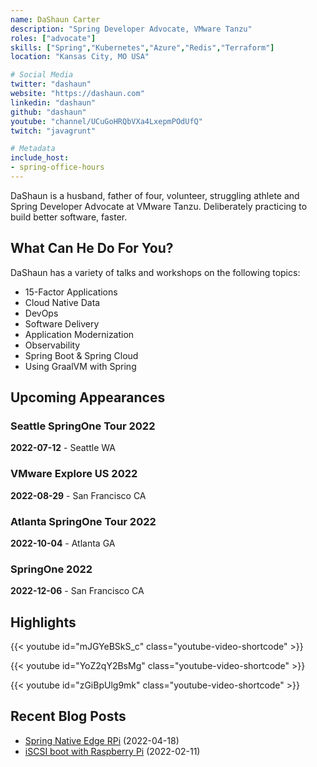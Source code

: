 ```yaml
---
name: DaShaun Carter
description: "Spring Developer Advocate, VMware Tanzu"
roles: ["advocate"]
skills: ["Spring","Kubernetes","Azure","Redis","Terraform"]
location: "Kansas City, MO USA"

# Social Media 
twitter: "dashaun"
website: "https://dashaun.com"
linkedin: "dashaun"
github: "dashaun"
youtube: "channel/UCuGoHRQbVXa4LxepmPOdUfQ"
twitch: "javagrunt"

# Metadata
include_host:
- spring-office-hours
---
```


DaShaun is a husband, father of four, volunteer, struggling athlete and Spring Developer Advocate at VMware Tanzu. Deliberately practicing to build better software, faster.

<!--more-->

## What Can He Do For You?

DaShaun has a variety of talks and workshops on the following topics:

- 15-Factor Applications
- Cloud Native Data
- DevOps
- Software Delivery
- Application Modernization
- Observability
- Spring Boot & Spring Cloud
- Using GraalVM with Spring

## Upcoming Appearances

### Seattle SpringOne Tour 2022
**2022-07-12** - Seattle WA

### VMware Explore US 2022
**2022-08-29** - San Francisco CA

### Atlanta SpringOne Tour 2022
**2022-10-04** - Atlanta GA

### SpringOne 2022
**2022-12-06** - San Francisco CA

## Highlights

{{< youtube id="mJGYeBSkS_c" class="youtube-video-shortcode" >}}

{{< youtube id="YoZ2qY2BsMg" class="youtube-video-shortcode" >}}

{{< youtube id="zGiBpUlg9mk" class="youtube-video-shortcode" >}}

## Recent Blog Posts

* [Spring Native Edge RPi](https://dev.to/dashaun/spring-native-edge-rpi-5c7) (2022-04-18)
* [iSCSI boot with Raspberry Pi](https://dev.to/dashaun/raspberry-pi-3b-iscsi-boot-with-raspios-arm64-a2a) (2022-02-11)